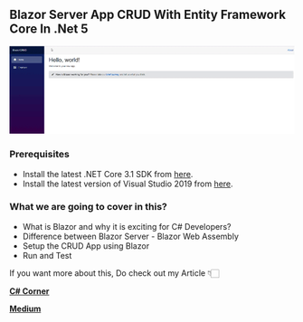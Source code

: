 ## Blazor Server App CRUD With Entity Framework Core In .Net 5

![Alt Text](https://github.com/JayKrishnareddy/BlazorCRUD/blob/master/Blazor_Crud.gif)

### Prerequisites
- Install the latest .NET Core 3.1 SDK from [here](https://dotnet.microsoft.com/download/dotnet/5.0 "here").
- Install the latest version of Visual Studio 2019 from [here](https://visualstudio.microsoft.com/downloads/ "here").

### What we are going to cover in this?
- What is Blazor and why it is exciting for C# Developers?
- Difference between Blazor Server - Blazor Web Assembly
- Setup the CRUD App using Blazor
- Run and Test 

If you want more about this, Do check out my Article 👇🏻

[**C# Corner**](https://www.c-sharpcorner.com/article/blazor-crud-app-using-entity-framework-core-in-net-5/ "C# Corner")

[**Medium**](https://jaykrishnareddy.medium.com/blazor-server-app-crud-with-entity-framework-core-in-net-5-ca20d38a3cc4 "Medium")


